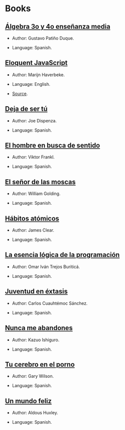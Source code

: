# Books

## [Álgebra 3o y 4o enseñanza media](./algebra_3o_y_4o_enseñanza_media.md)

- Author: Gustavo Patiño Duque.

- Language: Spanish.

## [Eloquent JavaScript](./Eloquent_JavaScript)

- Author: Marijn Haverbeke.

- Language: English.

- [Source](https://eloquentjavascript.net).

## [Deja de ser tú](./deja_de_ser_tu.md)

- Author: Joe Dispenza.

- Language: Spanish.

## [El hombre en busca de sentido](./el_hombre_en_busca_de_sentido.md)

- Author: Viktor Frankl.

- Language: Spanish.

## [El señor de las moscas](./el_señor_de_las_moscas.md)

- Author:  William Golding.

- Language: Spanish.

## [Hábitos atómicos](./habitos_atomicos.md)

- Author: James Clear.

- Language: Spanish.

## [La esencia lógica de la programación](./la_esencia_logica_de_la_programacion.md)

- Author: Omar Iván Trejos Buriticá.

- Language: Spanish.

## [Juventud en éxtasis](./juventud_en_extasis.md)

- Author: Carlos Cuauhtémoc Sánchez.

- Language: Spanish.

## [Nunca me abandones](./nunca_me_abandones.md)

- Author: Kazuo Ishiguro.

- Language: Spanish.

## [Tu cerebro en el porno](./tu_cerebro_en_el_porno.md)

- Author: Gary Wilson.

- Language: Spanish.

## [Un mundo feliz](./un_mundo_feliz.md)

- Author: Aldous Huxley.

- Language: Spanish.
